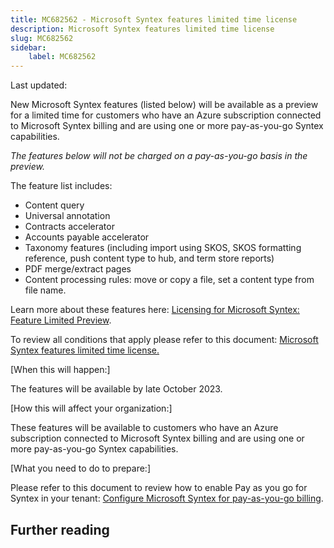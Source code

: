 ```yaml
---
title: MC682562 - Microsoft Syntex features limited time license
description: Microsoft Syntex features limited time license
slug: MC682562
sidebar:
    label: MC682562
---
```



Last updated: 

<p>New Microsoft Syntex features (listed below) will be available as a preview for a limited time for customers who have an Azure subscription connected to Microsoft Syntex billing and are using one or more pay-as-you-go Syntex capabilities.</p><p><i style="">The features below will not be charged on a pay-as-you-go basis in the preview.</i></p><p>
</p>
<p>The feature list includes:<br></p><ul><li>Content query<br></li><li>Universal annotation
</li><li>Contracts accelerator
</li><li>Accounts payable accelerator
</li><li>Taxonomy features (including import using SKOS, SKOS formatting reference, push content type to hub, and term store reports)
</li><li>PDF merge/extract pages
</li><li>Content processing rules: move or copy a file, set a content type from file name.</li></ul><p>Learn more about these features here: <a href="https://learn.microsoft.com/en-us/microsoft-365/syntex/syntex-licensing#feature-limited-preview" target="_blank">Licensing for Microsoft Syntex: Feature Limited Preview</a>.<br></p><p>To review all conditions that apply please refer to this document: <a href="https://learn.microsoft.com/en-us/microsoft-365/syntex/feature-limited-license" target="_blank">Microsoft Syntex features limited time license.</a></p><p>[When this will happen:]<br></p>

<p>The features will be available by late October 2023.&nbsp;<br></p><p>[How this will affect your organization:]<br></p>

<p>These features will be available to customers who have an Azure subscription connected to Microsoft Syntex billing and are using one or more pay-as-you-go Syntex capabilities.</p><p>[What you need to do to prepare:]<br></p>
<p>Please refer to this document to review how to enable Pay as you go for Syntex in your tenant: <a href="https://learn.microsoft.com/en-us/microsoft-365/syntex/syntex-azure-billing" target="_blank">Configure Microsoft Syntex for pay-as-you-go billing</a>.</p>

## Further reading
